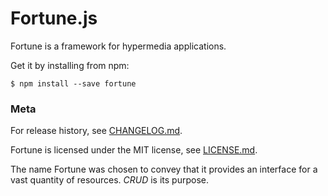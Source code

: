 # Fortune.js

Fortune is a framework for hypermedia applications.

Get it by installing from npm:
```
$ npm install --save fortune
```

### Meta

For release history, see [CHANGELOG.md](https://github.com/daliwali/fortune/blob/master/CHANGELOG.md).

Fortune is licensed under the MIT license, see [LICENSE.md](https://github.com/daliwali/fortune/blob/master/LICENSE.md).

The name Fortune was chosen to convey that it provides an interface for a vast quantity of resources. *CRUD* is its purpose.
